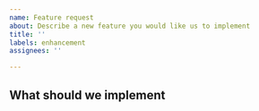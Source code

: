 ```yaml
---
name: Feature request
about: Describe a new feature you would like us to implement
title: ''
labels: enhancement
assignees: ''

---
```


<!--- Provide a general summary of the feature in the Title above -->

## What should we implement
<!--- Tell us what should implement -->
